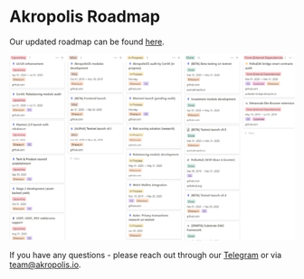 # Akropolis Roadmap

Our updated roadmap сan be found [here](https://www.notion.so/d6f645ed6e1f4044b4b8777cb96ed433?v=db48448e7fb146b28d7ed731a02ec516). 

<img src="/images/whitepaper/roadmap.png" alt="drawing" />

If you have any questions - please reach out through our [Telegram](t.me/akropolis_official) or via [team@akropolis.io](mailto:team@akropolis.io).